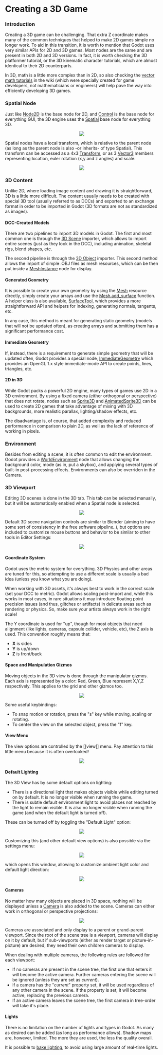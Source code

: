 # Creating a 3D Game

### Introduction

Creating a 3D game can be challenging. That extra Z coordinate makes many of the common techniques that helped to make 2D games simple no longer work. To aid in this transition, it is worth to mention that Godot uses very similar APIs for 2D and 3D games. Most nodes are the same and are present in both 2D and 3D versions. In fact, it is worth checking the 3D platformer tutorial, or the 3D kinematic character tutorials, which are almost identical to their 2D counterparts.

In 3D, math is a little more complex than in 2D, so also checking the [vector math tutorials](https://github.com/okamstudio/godot/wiki#math) in the wiki (which were specially created for game developers, not mathematicians or engineers) will help pave the way into efficiently developing 3D games.

### Spatial Node

Just like [Node2D](class_node2d) is the base node for 2D, and [Control](class_control) is the base node for everything GUI, the 3D engine uses the [Spatial](class_spatial) base node for everything 3D.

<p align="center"><img src="images/tuto_3d1.png"></p>

Spatial nodes have a local transform, which is relative to the parent node (as long as the parent node is also -or inherits- of type Spatial). This transform can be accessed as a 4x3 [Transform](class_transform), or as 3 [Vector3](class_vector3) members representing location, euler rotation (x,y and z angles) and scale.

<p align="center"><img src="images/tuto_3d2.png"></p>

### 3D Content

Unlike 2D, where loading image content and drawing it is straightforward, 3D is a little more difficult. The content usually needs to be created with special 3D tool (usually referred to as DCCs) and exported to an exchange format in order to be imported in Godot (3D formats are not as standardized as images).

#### DCC-Created Models

There are two pipelines to import 3D models in Godot. The first and most common one is through the [3D Scene](import_3d) importer, which allows to import entire scenes (just as they look in the DCC), including animation, skeletal rigs, blend shapes, etc. 

The second pipeline is through the [3D Object](import_meshes) importer. This second method allows the import of simple .OBJ files as mesh resources, which can be then put inside a [MeshInstance](class_meshinstance) node for display.

#### Generated Geometry

It is possible to create your own geometry by using the [Mesh](class_mesh) resource directly, simply create your arrays and use the [Mesh.add_surface](class_mesh#add_surface) function. A helper class is also available, [SurfaceTool](class_surfacetool), which provides a more straightforward API and helpers for indexing, generating normals, tangents, etc.

In any case, this method is meant for generating static geometry (models that will not be updated often), as creating arrays and submitting them has a significant performance cost.

#### Immediate Geometry

If, instead, there is a requirement to generate simple geometry that will be updated often, Godot provides a special node, [ImmediateGeometry](class_immediategeometry) which provides an OpenGL 1.x style immediate-mode API to create points, lines, triangles, etc.

#### 2D in 3D

While Godot packs a powerful 2D engine, many types of games use 2D in a 3D environment. By using a fixed camera (either orthogonal or perspective) that does not rotate, nodes such as [Sprite3D](class_sprite3d) and [AnimatedSprite3D](class_animatedsprite3d) can be used to create 2D games that take advantage of mixing with 3D backgrounds, more realistic parallax, lighting/shadow effects, etc.

The disadvantage is, of course, that added complexity and reduced performance in comparison to plain 2D, as well as the lack of reference of working in pixels.

### Environment

Besides from editing a scene, it is often common to edit the environment. Godot provides a [WorldEnvironment](class_worldenvironment) node that allows changing the background color, mode (as in, put a skybox), and applying several types of built-in post-processing effects. Environments can also be overriden in the Camera.

### 3D Viewport

Editing 3D scenes is done in the 3D tab. This tab can be selected manually, but it will be automatically enabled when a Spatial node is selected.

<p align="center"><img src="images/tuto_3d3.png"></p>

Default 3D scene navigation controls are similar to Blender (aiming to have some sort of consistency in the free software pipeline..), but options are included to customize mouse buttons and behavior to be similar to other tools in Editor Settings:

<p align="center"><img src="images/tuto_3d4.png"></p>

#### Coordinate System

Godot uses the metric system for everything. 3D Physics and other areas are tuned for this, so attempting to use a different scale is usually a bad idea (unless you know what you are doing).

When working with 3D assets, it's always best to work in the correct scale (set your DCC to metric). Godot allows scaling post-import and, while this works in most cases, in rare situations it may introduce floating point precision issues (and thus, glitches or artifacts) in delicate areas such as rendering or physics. So, make sure your artists always work in the right scale!

The Y coordinate is used for "up", though for most objects that need alignment (like lights, cameras, capsule collider, vehicle, etc), the Z axis is used. This convention roughly means that:

* **X** is sides
* **Y** is up/down
* **Z** is front/back

#### Space and Manipulation Gizmos

Moving objects in the 3D view is done through the manipulator gizmos. Each axis is represented by a color: Red, Green, Blue represent X,Y,Z respectively. This applies to the grid and other gizmos too.

<p align="center"><img src="images/tuto_3d5.png"></p>

Some useful keybindings:
* To snap motion or rotation, press the "s" key while moving, scaling or rotating.
* To center the view on the selected object, press the "f" key.

#### View Menu

The view options are controlled by the [[view]] menu. Pay attention to this little menu because it is often overlooked!

<p align="center"><img src="images/tuto_3d6.png"></p>

#### Default Lighting

The 3D View has by some default options on lighting:

* There is a directional light that makes objects visible while editing turned on by default. It is no longer visible when running the game.
* There is subtle default environment light to avoid places not reached by the light to remain visible. It is also no longer visible when running the game (and when the default light is turned off).

These can be turned off by toggling the "Default Light" option:

<p align="center"><img src="images/tuto_3d8.png"></p>

Customizing this (and other default view options) is also possible via the settings menu:

<p align="center"><img src="images/tuto_3d7.png"></p>

which opens this window, allowing to customize ambient light color and default light direction:

<p align="center"><img src="images/tuto_3d9.png"></p>

#### Cameras

No matter how many objects are placed in 3D space, nothing will be displayed unless a [Camera](class_camera) is also added to the scene. Cameras can either work in orthogonal or perspective projections:

<p align="center"><img src="images/tuto_3d10.png"></p>

Cameras are associated and only display to a parent or grand-parent viewport. Since the root of the scene tree is a viewport, cameras will display on it by default, but if sub-viewports (either as render target or picture-in-picture) are desired, they need their own children cameras to display.

When dealing with multiple cameras, the following rules are followed for each viewport:

* If no cameras are present in the scene tree, the first one that enters it will become the active camera. Further cameras entering the scene will be ignored (unless they are set as _current_).
* If a camera has the "_current_" property set, it will be used regardless of any other camera in the scene. If the property is set, it will become active, replacing the previous camera.
* If an active camera leaves the scene tree, the first camera in tree-order will take it's place.

#### Lights

There is no limitation on the number of lights and types in Godot. As many as desired can be added (as long as performance allows). Shadow maps are, however, limited. The more they are used, the less the quality overall.

It is possible to [bake lighting](tutorial_light_baking), to avoid using large amount of real-time lights.